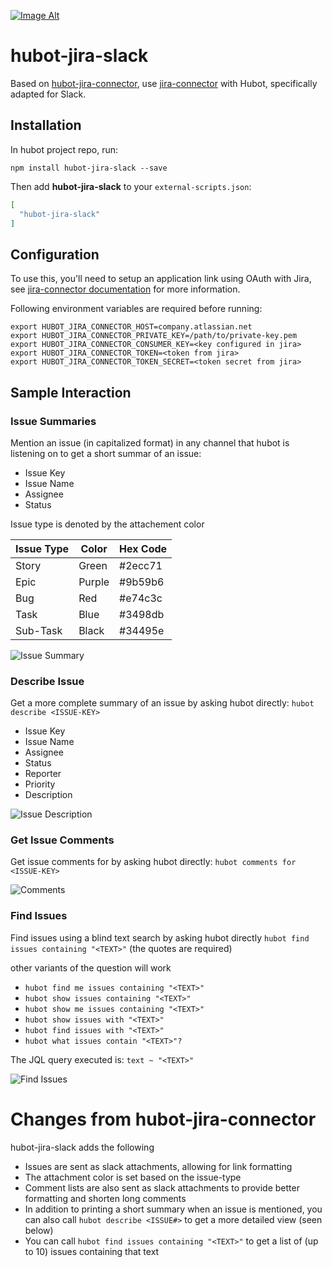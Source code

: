 [![Image Alt](https://i.creativecommons.org/l/by-sa/4.0/80x15.png)](http://creativecommons.org/licenses/by-sa/4.0/)

# hubot-jira-slack

Based on [hubot-jira-connector](https://github.com/Duologic/hubot-jira-connector), use [jira-connector](https://www.npmjs.com/package/jira-connector) with Hubot, specifically adapted for Slack.

## Installation

In hubot project repo, run:

`npm install hubot-jira-slack --save`

Then add **hubot-jira-slack** to your `external-scripts.json`:

```json
[
  "hubot-jira-slack"
]
```

## Configuration

To use this, you'll need to setup an application link using OAuth with Jira, see [jira-connector documentation](https://github.com/floralvikings/jira-connector#oauth-authentication) for more information.

Following environment variables are required before running:

```
export HUBOT_JIRA_CONNECTOR_HOST=company.atlassian.net
export HUBOT_JIRA_CONNECTOR_PRIVATE_KEY=/path/to/private-key.pem
export HUBOT_JIRA_CONNECTOR_CONSUMER_KEY=<key configured in jira>
export HUBOT_JIRA_CONNECTOR_TOKEN=<token from jira>
export HUBOT_JIRA_CONNECTOR_TOKEN_SECRET=<token secret from jira>
```

## Sample Interaction

### Issue Summaries

Mention an issue (in capitalized format) in any channel that hubot is listening on to get a short summar of an issue: 

- Issue Key
- Issue Name
- Assignee
- Status

Issue type is denoted by the attachement color

| Issue Type    | Color         | Hex Code |
| ------------- | ------------- | -------- |
| Story         | Green         | #2ecc71  |
| Epic          | Purple        | #9b59b6  |
| Bug           | Red           | #e74c3c  |
| Task          | Blue          | #3498db  |
| Sub-Task      | Black         | #34495e  |

![Issue Summary](https://cloud.githubusercontent.com/assets/209407/20862691/8f8df6de-b966-11e6-99f3-5fcc2d6e1c84.png)

### Describe Issue

Get a more complete summary of an issue by asking hubot directly: `hubot describe <ISSUE-KEY>`

- Issue Key
- Issue Name
- Assignee
- Status
- Reporter
- Priority
- Description

![Issue Description](https://cloud.githubusercontent.com/assets/209407/20862690/8f8d26b4-b966-11e6-9f62-4b90b7b7aafa.png)

### Get Issue Comments

Get issue comments for by asking hubot directly: `hubot comments for <ISSUE-KEY>`

![Comments](https://cloud.githubusercontent.com/assets/209407/20862689/8f8cb7ba-b966-11e6-9770-3e612e6facd8.png)

### Find Issues

Find issues using a blind text search by asking hubot directly `hubot find issues containing "<TEXT>"` (the quotes are required)

other variants of the question will work
- `hubot find me issues containing "<TEXT>"`
- `hubot show issues containing "<TEXT>"`
- `hubot show me issues containing "<TEXT>"`
- `hubot show issues with "<TEXT>"`
- `hubot find issues with "<TEXT>"`
- `hubot what issues contain "<TEXT>"?`

The JQL query executed is: `text ~ "<TEXT>"`

![Find Issues](https://cloud.githubusercontent.com/assets/209407/20862688/8f8c951e-b966-11e6-9f93-aa2a085b7fe4.png)


# Changes from hubot-jira-connector

hubot-jira-slack adds the following
- Issues are sent as slack attachments, allowing for link formatting
- The attachment color is set based on the issue-type
- Comment lists are also sent as slack attachments to provide better formatting and shorten long comments
- In addition to printing a short summary when an issue is mentioned, you can also call `hubot describe <ISSUE#>` to get a more detailed view (seen below)
- You can call `hubot find issues containing "<TEXT>"` to get a list of (up to 10) issues containing that text
